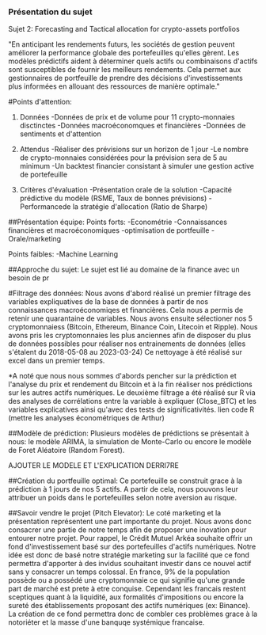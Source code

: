 ### Présentation du sujet
Sujet 2: Forecasting and Tactical allocation for crypto-assets portfolios

"En anticipant les rendements futurs, les sociétés de gestion peuvent améliorer la performance globale des portefeuilles qu'elles gèrent.
Les modèles prédictifs aident à déterminer quels actifs ou combinaisons d'actifs sont susceptibles de fournir les meilleurs rendements.
Cela permet aux gestionnaires de portfeuille de prendre des décisions d'investissements plus informées en allouant des ressources de manière optimale."

#Points d'attention:
1. Données
    -Données de prix et de volume pour 11 crypto-monnaies disctinctes
    -Données macroéconomques et financières
    -Données de sentiments et d'attention
   
3. Attendus
    -Réaliser des prévisions sur un horizon de 1 jour
    -Le nombre de crypto-monnaies considérées pour la prévision sera de 5 au minimum
    -Un backtest financier consistant à simuler une gestion active de portefeuille

3. Critères d'évaluation
    -Présentation orale de la solution
    -Capacité prédictive du modèle (RSME, Taux de bonnes prévisions)
    -Performancede la stratégie d'allocation (Ratio de Sharpe)

##Présentation équipe:
Points forts:
  -Econométrie
  -Connaissances financières et macroéconomiques
  -optimisation de portfeuille
  -Orale/marketing

Points faibles:
  -Machine Learning

##Approche du sujet:
  Le sujet est lié au domaine de la finance avec un besoin de pr

#Filtrage des données:
Nous avons d'abord réalisé un premier filtrage des variables expliquatives de la base de données à partir de nos connaissances macroéconomiqes et financières.
Cela nous a permis de retenir une quarantaine de variables.
Nous avons ensuite sélectioner nos 5 cryptomonnaiess (Bitcoin, Ethereum, Binance Coin, Litecoin et Ripple). Nous avons pris les cryptomonnaies les plus anciennes afin de disposer du plus de données possibles pour réaliser nos entrainements de données (elles s'étalent du 2018-05-08 au 2023-03-24)
Ce nettoyage à été réalisé sur excel dans un premier temps.

*A noté que nous nous sommes d'abords pencher sur la prédiction et l'analyse du prix et rendement du Bitcoin et à la fin réaliser nos prédictions sur les autres actifs numériques.
Le deuxième filtrage a été réalisé sur R via des analyses de corrélations entre la variable à expliquer (Close_BTC) et les variables explicatives ainsi qu'avec des tests de significativités.
lien code R (mettre les analyses économétriques de Arthur)

##Modèle de prédiction:
Plusieurs modèles de prédictions se présentait à nous: le modèle ARIMA, la simulation de Monte-Carlo ou encore le modèle de Foret Aléatoire (Random Forest).

AJOUTER LE MODELE ET L'EXPLICATION DERRI7RE

##Création du portfeuille optimal:
  Ce portefeuille se construit grace à la prédiction à 1 jours de nos 5 actifs. A partir de cela, nous pouvons leur attribuer un poids dans le portefeuilles selon notre aversion au risque.

##Savoir vendre le projet (Pitch Elevator):
Le coté marketing et la présentation représentent une part importante du projet. Nous avons donc consacrer une partie de notre temps afin de proposer une inovation pour entourer notre projet. Pour rappel, le Crédit Mutuel Arkéa souhaite offrir un fond d'investissement basé sur des portefeuilles d'actifs numériques. Notre idée est donc de basé notre stratégie marketing sur la facilité que ce fond permettra d'apporter à des invidus souhaitant investir dans ce nouvel actif sans y consacrer un temps colossal. En france, 9% de la population possède ou a possédé une cryptomonnaie ce qui signifie qu'une grande part de marché est prete à etre conquise. Cependant les francais restent sceptiques quant à la liquidité, aux formalités d'impositions ou encore la sureté des établissements proposant des actifs numériques (ex: Binance). La création de ce fond permettra donc de combler ces problèmes grace à la notoriéter et la masse d'une banquqe systémique francaise.
  
